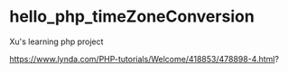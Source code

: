 # hello_php_timeZoneConversion

Xu's learning php project

https://www.lynda.com/PHP-tutorials/Welcome/418853/478898-4.html?
